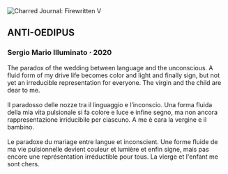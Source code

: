 <div class="artwork-of-the-day">
  <div class="container">
    <div class="img-wrapper">
      <img
        src="https://uploads8.wikiart.org/00307/images/sergio-illuminato/36-antiedipo-06-07-2020.jpg!Large.jpg"
        alt="Charred Journal: Firewritten V" />
    </div>
    <div class="artwork-detail">
      <div class="artwork-origin"> 
        <h2 class="artwork-name">ANTI-OEDIPUS</h2>
        <h3 class="artist">
          Sergio Mario Illuminato
                    ·  2020
        </h3>
      </div>
      <p class="description">
        <span class="artwork-description-text ng-binding" ng-bind-html="viewModel.ArtworkOfTheDay.Description | unsafe">The paradox of the wedding between language and the unconscious. A fluid form of my drive life becomes color and light and finally sign, but not yet an irreducible representation for everyone. The virgin and the child are dear to me.<br><br>Il paradosso delle nozze tra il linguaggio e l’inconscio. Una forma fluida della mia vita pulsionale si fa colore e luce e infine segno, ma non ancora rappresentazione irriducibile per ciascuno. A me è cara la vergine e il bambino.<br><br>Le paradoxe du mariage entre langue et inconscient. Une forme fluide de ma vie pulsionnelle devient couleur et lumière et enfin signe, mais pas encore une représentation irréductible pour tous. La vierge et l'enfant me sont chers.</span>
                        <div class="text-shadow-container" ng-show="showShadow" style=""></div>
      </p>
    </div>
  </div>

</div>
